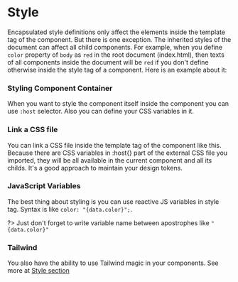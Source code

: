 # Style

Encapsulated style definitions only affect the elements inside the template tag of the component. But there is one exception. The inherited styles of the document can affect all child components. For example, when you define `color` property of `body` as `red` in the root document (index.html), then texts of all components inside the document will be `red` if you don't define otherwise inside the style tag of a component. Here is an example about it:

<repl-component id="56ezen3ypsn2w7v" download="true"></repl-component>

### Styling Component Container

When you want to style the component itself inside the component you can use `:host` selector. Also you can define your CSS variables in it.

<repl-component id="bzr1zokh1i7udmw" download="true"></repl-component>

### Link a CSS file

You can link a CSS file inside the template tag of the component like this. Because there are CSS variables in :host{} part of the external CSS file you imported, they will be all available in the current component and all its childs. It's a good approach to maintain your design tokens. 

<repl-component id="xugiyk48m90e56s" download="true"></repl-component>

### JavaScript Variables

The best thing about styling is you can use reactive JS variables in style tag. Syntax is like `color: "{data.color}";`.

?> Just don't forget to write variable name between apostrophes like `"{data.color}"`

<repl-component id="udiuc37epe5li8u" download="true"></repl-component>

### Tailwind
You also have the ability to use Tailwind magic in your components. See more at [Style section](tailwind.md)

